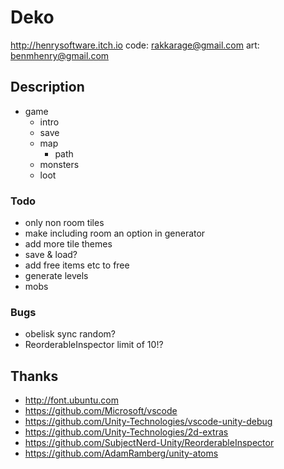 # Deko

<http://henrysoftware.itch.io>
code: rakkarage@gmail.com
art: benmhenry@gmail.com

## Description

- game
  - intro
  - save
  - map
    - path
  - monsters
  - loot

### Todo

- only non room tiles
- make including room an option in generator
- add more tile themes
- save & load?
- add free items etc to free
- generate levels
- mobs

### Bugs

- obelisk sync random?
- ReorderableInspector limit of 10!?

## Thanks

- <http://font.ubuntu.com>
- <https://github.com/Microsoft/vscode>
- <https://github.com/Unity-Technologies/vscode-unity-debug>
- <https://github.com/Unity-Technologies/2d-extras>
- <https://github.com/SubjectNerd-Unity/ReorderableInspector>
- <https://github.com/AdamRamberg/unity-atoms>
